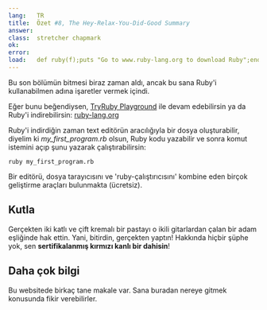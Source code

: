 ```yaml
---
lang:   TR
title:  Özet #8, The Hey-Relax-You-Did-Good Summary
answer:
class:  stretcher chapmark
ok:     
error:  
load:   def ruby(f);puts "Go to www.ruby-lang.org to download Ruby";end;class K;attr_reader :rb;end;my_first_program=K.new
---
```


Bu son bölümün bitmesi biraz zaman aldı, ancak bu sana Ruby'i kullanabilmen adına işaretler vermek içindi.

Eğer bunu beğendiysen, <a href="/playground">TryRuby Playground</a> ile devam edebilirsin ya da
Ruby'i indirebilirsin:
<a href="https://www.ruby-lang.org/en/downloads/" target="_blank">ruby-lang.org</a>

Ruby'i indirdiğin zaman text editörün aracılığıyla bir dosya oluşturabilir, diyelim ki _my\_first\_program.rb_ olsun,
Ruby kodu yazabilir ve sonra komut istemini açıp şunu yazarak çalıştırabilirsin:

    ruby my_first_program.rb

Bir editörü, dosya tarayıcısını ve 'ruby-çalıştırıcısını' kombine eden birçok geliştirme araçları bulunmakta (ücretsiz).

## Kutla
Gerçekten iki katlı ve çift kremalı bir pastayı o ikili gitarlardan çalan bir adam eşliğinde hak ettin.
Yani, bitirdin, gerçekten yaptın! Hakkında hiçbir şüphe yok, sen __sertifikalanmış kırmızı kanlı bir dahisin__!

## Daha çok bilgi
Bu websitede birkaç tane makale var. Sana buradan nereye gitmek konusunda fikir verebilirler.
